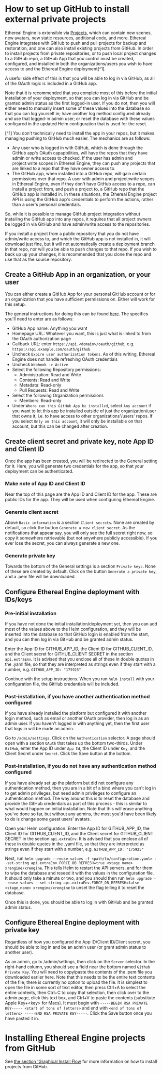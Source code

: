 # How to set up GitHub to install external private projects

Ethereal Engine is extensible via [Projects](../3_concepts/1_projects_api.md), which can contain
new scenes, new avatars, new static resources, additional code, and more. Ethereal Engine integrates
with GitHub to push and pull projects for backup and restoration, and one can also install existing
projects from GitHub. In order to install projects from private repositories, or to push local project 
changes to a GitHub repo, a GitHub App that you control must be created, configured,
and installed in both the organizations/users you wish to have access to and the Ethereal Engine
deployment[^1].

A useful side effect of this is that you will be able to log in via GitHub, as all of the OAuth logic
is included in a GitHub app.

Note that it is recommended that you complete most of this before the initial installation of
your deployment, so that you can log in via GitHub and be granted admin status as the first
logged-in user. If you do not, then you will either need to manually insert some of these values
into the database so that you can log yourself in; have another log method configured already
and use that logged-in admin user; or reset the database with these values configured in the
updated Helm configuration that is used for the reset. 

[^1] You don't technically need to install the app in your repos, but it makes managing pushing to
  GitHub much easier. The mechanics are as follows:

  * Any user who is logged in with GitHub, which is done through the GitHub app's OAuth capapbilities,
    will have the repos that they have admin or write access to checked.
    If the user has admin and project:write scopes in Ethereal Engine, they can push any projects that 
    are linked to a repo that they have owner access to.
  * The GitHub app, when installed into a GitHub repo, will gain certain permissions over that repo.
    A user with admin and project:write scopes in Ethereal Engine, even if they don't have GitHub access to a repo,
    can install a project from, and push a project to, a GitHub repo that the GitHub app is installed in. In these
    situations, the Ethereal Engine project API is using the GitHub app's credentials to perform the actions,
    rather than a user's personal credentials.

  So, while it is possible to manage GitHub project integration without installing the GitHub app into any repos,
  it requires that all project owners be logged in via GitHub and have admin/write access to the repositories.

  If you install a project from a public repository that you do not have admin/write access to, and which the GitHub
  app is not installed in, it will download just fine, but it will not automatically create a deployment branch in that repo,
  nor will you be able to push changes to that repo. If you wish to back up up your changes, it is recommended that
  you clone the repo and use that as the source repository.

## Create a GitHub App in an organization, or your user

You can either create a GitHub App for your personal GitHub account or for an organization that
you have sufficient permissions on. Either will work for this setup.

The general instructions for doing this can be found [here](https://docs.github.com/en/developers/apps/building-github-apps/creating-a-github-app).
The specifics you'll need to enter are as follows:

* GitHub App name: Anything you want
* Homepage URL: Whatever you want, this is just what is linked to from the OAuth authorization page
* Callback URL: enter `https://api.<domain>/oauth/github`, e.g. `https://api.example.com/oauth/github`
* Uncheck `Expire user authorization tokens`. As of this writing, Ethereal Engine does not handle refreshing OAuth credentials
* Uncheck `Webhook -> Active`
* Select the following Repository permissions:
  * Administration: Read and Write
  * Contents: Read and Write
  * Metadata: Read-only
  * Pull Requests: Read and Write
* Select the following Organization permissions
  * Members: Read-only
* Under `Where can this GitHub App be installed`, select `Any account` if you want to let this
  app be installed outside of just the organization/user that owns it, i.e. to have access to other
  organizations'/users' repos. If you select `Only on this account`, it will only be installable
  on that account, but this can be changed after creation.

## Create client secret and private key, note App ID and Client ID

Once the app has been created, you will be redirected to the General setting for it.
Here, you will generate two credentials for the app, so that your deployment can be authenticated.

### Make note of App ID and Client ID
Near the top of this page are the App ID and Client ID for the app. These are public IDs for the app.
They will be used when configuring Ethereal Engine.

### Generate client secret
Above `Basic information` is a section `Client secrets`. None are created by default, so click the
button `Generate a new client secret`. As the notifications that appear say, you will only see the
full secret right now, so copy it somewhere retrievable (but not anywhere publicly accessible). If 
you ever lose the secret, you can always generate a new one.

### Generate private key
Towards the bottom of the General settings is a section `Private keys`. None of these are created by
default. Click on the button `Generate a private key`, and a .pem file will be downloaded.

## Configure Ethereal Engine deployment with IDs/keys

### Pre-initial installation 
If you have not done the initial installation/deployment yet, then you can add most of the values
above to the Helm configuration, and they will be inserted into the database so that GitHub login
is enabled from the start, and you can then log in via GitHub and be granted admin status.

Enter the App ID for GITHUB_APP_ID, the Client ID for GITHUB_CLIENT_ID, and the Client secret for
GITHUB_CLIENT SECRET in the section `api.extraEnv`. It is advised that you enclose all of these in
double quotes in the .yaml file, so that they are interpreted as strings even if they start with a
number, e.g. `GITHUB_APP_ID: "175925"`

Continue with the setup instructions. When you run `helm install` with your configuration file, the
GitHub credentials will be included.

### Post-installation, if you have another authentication method configured
If you have already installed the platform but configured it with another login method, such as
email or another OAuth provider, then log in as an admin user. If you haven't logged in with anything
yet, then the first user that logs in will be made an admin.

Go to `/admin/settings`. Click on the `Authentication` selector. A page should open with a
section `OAuth` that takes up the bottom two-thirds. Under `GitHub`, enter the App ID under `App Id`,
the Client ID under `Key`, and the Client Secret under `Secret`. Click the Save button at the bottom.

### Post-installation, if you do not have any authentication method configured
If you have already set up the platform but did not configure any authentication method, 
then you are in a bit of a bind where you can't log in to get admin privileges, but need admin
privileges to configure an authentication method. The way around this is to reset the database
and provide the GitHub credentials as part of this process - this is similar to what would happen
on initial installation. Note that this will erase anything you've done so far, but without any
admins, the most you'd have been likely to do is change some guest users' avatars.

Open your Helm configuration. Enter the App ID for GITHUB_APP_ID, the Client ID for GITHUB_CLIENT_ID, and the Client secret for
GITHUB_CLIENT SECRET in the section `api.extraEnv`. It is advised that you enclose all of these in
double quotes in the .yaml file, so that they are interpreted as strings even if they start with a
number, e.g. `GITHUB_APP_ID: "175925"`

Next, run `helm upgrade --reuse-values -f <path/to/configuration.yaml> --set-string api.extraEnv.FORCE_DB_REFRESH=true <stage_name> xrengine/xrengine`.
This tells Helm to restart the API servers, and for them to wipe the database and reseed it with the values
in the configuration file. It should only take a minute or two, and you should then run
`helm upgrade --reuse-values --set-string api.extraEnv.FORCE_DB_REFRESH=false <stage_name> xrengine/xrengine` to unset
the flag telling it to reset the database.

Once this is done, you should be able to log in with GitHub and be granted admin status.

## Configure Ethereal Engine deployment with private key

Regardless of how you configured the App ID/Client ID/Client secret, you should be able to log
in and be an admin user (or grant admin status to another user). 

As an admin, go to /admin/settings, then click on the `Server` selector. In the right-hand column,
you should see a field near the bottom named `Github Private Key`. You will need to copy/paste 
the contents of the .pem file you downloaded earlier here. Note that this needs to be the entire
text contents of the file; there is currently no option to upload the file. It is simplest to open the file in some
sort of text editor, then press Ctrl+A to select the entire contents, then Ctrl+C to copy that selection,
then click over to the admin page, click this text box, and Ctrl+V to paste the contents
(substitute Apple Key+\<key\> for Macs). It must begin with `-----BEGIN RSA PRIVATE KEY----- <start of tons of letters>` 
and end with `<end of tons of letters> -----END RSA PRIVATE KEY-----`. Click the Save button once you have
pasted it in.

# Installing Ethereal Engine projects from GitHub

See [the section 'Graphical Install Flow](../3_concepts/1_projects_api.md) for more information on how to install
projects from GitHub.
